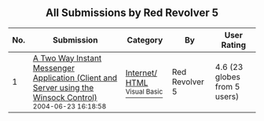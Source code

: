 ﻿<div align="center">

## All Submissions by Red Revolver 5

</div>

No.  | Submission | Category | By   | User Rating
---- | ---------- | -------- | ---- | -----------
1 | [A Two Way Instant Messenger Application \(Client and Server using the Winsock Control\)<br /><sup>2004-06-23 16:18:58</sup>](https://github.com/Planet-Source-Code/red-revolver-5-a-two-way-instant-messenger-application-client-and-server-using-the-winsock__1-54560) | [Internet/ HTML<br /><sup>Visual Basic</sup>](../ByCategory/internet-html__1-34.md) | Red Revolver 5 | 4.6 (23 globes from 5 users)
